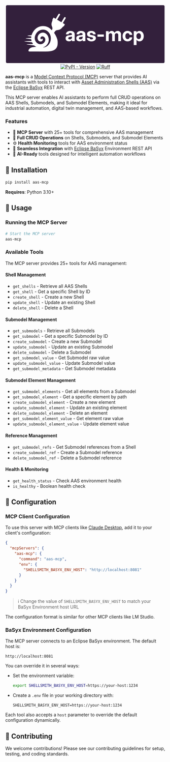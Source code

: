 <div align="center">
    <img src="https://raw.githubusercontent.com/SmartFactory-KL/aas-mcp/main/docs/images/logo-aas-mcp-purple-500.png" alt="aas-mcp">
</div>

<div align="center">
  <a href="https://pypi.org/project/aas-mcp"><img src="https://img.shields.io/pypi/v/aas-mcp?color=%2334D058" alt="PyPI - Version"></a>
  <a href="https://github.com/astral-sh/ruff"><img src="https://img.shields.io/endpoint?url=https://raw.githubusercontent.com/astral-sh/ruff/main/assets/badge/v2.json" alt="Ruff"></a>
</div>

**aas-mcp** is a [Model Context Protocol (MCP)](https://modelcontextprotocol.io/) server that provides AI assistants with tools to interact with [Asset Administration Shells (AAS)](https://industrialdigitaltwin.org/en/content-hub/aasspecifications) via the [Eclipse BaSyx](https://www.eclipse.org/basyx/) REST API.

This MCP server enables AI assistants to perform full CRUD operations on AAS Shells, Submodels, and Submodel Elements, making it ideal for industrial automation, digital twin management, and AAS-based workflows.

### Features

- 🤖 **MCP Server** with 25+ tools for comprehensive AAS management
- 🔧 **Full CRUD Operations** on Shells, Submodels, and Submodel Elements
- ⚙️ **Health Monitoring** tools for AAS environment status
- 🔁 **Seamless Integration** with [Eclipse BaSyx](https://www.eclipse.org/basyx/) Environment REST API
- 📡 **AI-Ready** tools designed for intelligent automation workflows  

## 🚀 Installation

```bash
pip install aas-mcp
```

**Requires**: Python 3.10+

## 🚀 Usage

### Running the MCP Server

```bash
# Start the MCP server
aas-mcp
```

### Available Tools

The MCP server provides 25+ tools for AAS management:

#### Shell Management
- `get_shells` - Retrieve all AAS Shells
- `get_shell` - Get a specific Shell by ID
- `create_shell` - Create a new Shell
- `update_shell` - Update an existing Shell
- `delete_shell` - Delete a Shell

#### Submodel Management
- `get_submodels` - Retrieve all Submodels
- `get_submodel` - Get a specific Submodel by ID
- `create_submodel` - Create a new Submodel
- `update_submodel` - Update an existing Submodel
- `delete_submodel` - Delete a Submodel
- `get_submodel_value` - Get Submodel raw value
- `update_submodel_value` - Update Submodel value
- `get_submodel_metadata` - Get Submodel metadata

#### Submodel Element Management
- `get_submodel_elements` - Get all elements from a Submodel
- `get_submodel_element` - Get a specific element by path
- `create_submodel_element` - Create a new element
- `update_submodel_element` - Update an existing element
- `delete_submodel_element` - Delete an element
- `get_submodel_element_value` - Get element raw value
- `update_submodel_element_value` - Update element value

#### Reference Management
- `get_submodel_refs` - Get Submodel references from a Shell
- `create_submodel_ref` - Create a Submodel reference
- `delete_submodel_ref` - Delete a Submodel reference

#### Health & Monitoring
- `get_health_status` - Check AAS environment health
- `is_healthy` - Boolean health check

## 🔧 Configuration

### MCP Client Configuration

To use this server with MCP clients like [Claude Desktop](https://claude.ai/download), add it to your client's configuration:

```json
{
  "mcpServers": {
    "aas-mcp": {
      "command": "aas-mcp",
      "env": {
        "SHELLSMITH_BASYX_ENV_HOST": "http://localhost:8081"
      }
    }
  }
}
```

> ℹ️ Change the value of `SHELLSMITH_BASYX_ENV_HOST` to match your BaSyx Environment host URL

The configuration format is similar for other MCP clients like LM Studio.

### BaSyx Environment Configuration

The MCP server connects to an Eclipse BaSyx environment. The default host is:

```
http://localhost:8081
```

You can override it in several ways:

- Set the environment variable:  
  ```bash
  export SHELLSMITH_BASYX_ENV_HOST=https://your-host:1234
  ```

- Create a `.env` file in your working directory with:  
  ```dotenv
  SHELLSMITH_BASYX_ENV_HOST=https://your-host:1234
  ```

Each tool also accepts a `host` parameter to override the default configuration dynamically.

## 🤝 Contributing

We welcome contributions! Please see our contributing guidelines for setup, testing, and coding standards.

